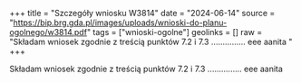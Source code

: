 +++
title = "Szczegóły wniosku W3814"
date = "2024-06-14"
source = "https://bip.brg.gda.pl/images/uploads/wnioski-do-planu-ogolnego/w3814.pdf"
tags = ["wnioski-ogolne"]
geolinks = []
raw = "Składam wniosek zgodnie z treścią punktów 7.2 i 7.3 ............... eee aanita "
+++

Składam wniosek zgodnie z treścią punktów 7.2 i 7.3 ............... eee aanita



